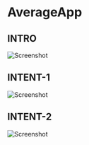 # AverageApp
## INTRO
![Screenshot](https://raw.githubusercontent.com/rslozl/AverageApp/master/pc-1.png)
## INTENT-1
![Screenshot](https://raw.githubusercontent.com/rslozl/AverageApp/master/p-2.png)
## INTENT-2
![Screenshot](https://raw.githubusercontent.com/rslozl/AverageApp/master/p-3.png)


